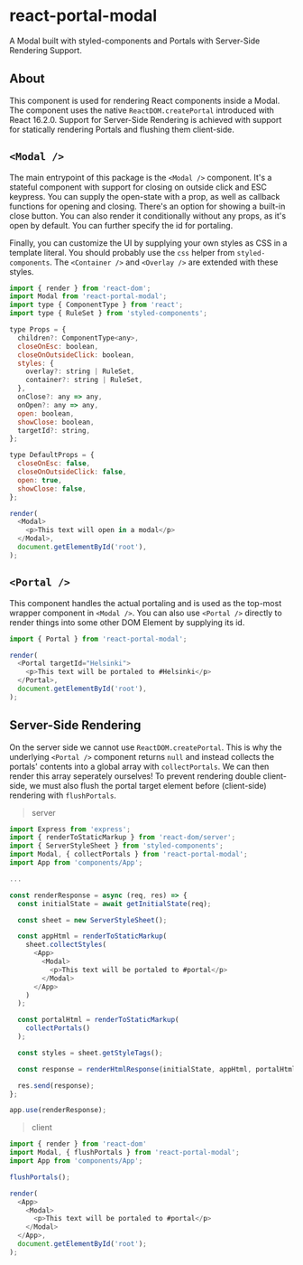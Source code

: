 # react-portal-modal

A Modal built with styled-components and Portals with Server-Side Rendering Support.

## About

This component is used for rendering React components inside a Modal. The component uses the native `ReactDOM.createPortal` introduced with React 16.2.0. Support for Server-Side Rendering is achieved with support for statically rendering Portals and flushing them client-side.

## `<Modal />`

The main entrypoint of this package is the `<Modal />` component. It's a stateful component with support for closing on outside click and ESC keypress. You can supply the open-state with a prop, as well as callback functions for opening and closing. There's an option for showing a built-in close button. You can also render it conditionally without any props, as it's open by default. You can further specify the id for portaling.

Finally, you can customize the UI by supplying your own styles as CSS in a template literal. You should probably use the `css` helper from `styled-components`. The `<Container />` and `<Overlay />` are extended with these styles.

```javascript
import { render } from 'react-dom';
import Modal from 'react-portal-modal';
import type { ComponentType } from 'react';
import type { RuleSet } from 'styled-components';

type Props = {
  children?: ComponentType<any>,
  closeOnEsc: boolean,
  closeOnOutsideClick: boolean,
  styles: {
    overlay?: string | RuleSet,
    container?: string | RuleSet,
  },
  onClose?: any => any,
  onOpen?: any => any,
  open: boolean,
  showClose: boolean,
  targetId?: string,
};

type DefaultProps = {
  closeOnEsc: false,
  closeOnOutsideClick: false,
  open: true,
  showClose: false,
};

render(
  <Modal>
    <p>This text will open in a modal</p>
  </Modal>,
  document.getElementById('root'),
);
```

## `<Portal />`

This component handles the actual portaling and is used as the top-most wrapper component in `<Modal />`. You can also use `<Portal />` directly to render things into some other DOM Element by supplying its id.

```javascript
import { Portal } from 'react-portal-modal';

render(
  <Portal targetId="Helsinki">
    <p>This text will be portaled to #Helsinki</p>
  </Portal>,
  document.getElementById('root'),
);
```

## Server-Side Rendering

On the server side we cannot use `ReactDOM.createPortal`. This is why the underlying `<Portal />` component returns `null` and instead collects the portals' contents into a global array with `collectPortals`. We can then render this array seperately ourselves! To prevent rendering double client-side, we must also flush the portal target element before (client-side) rendering with `flushPortals`.

>server
```javascript
import Express from 'express';
import { renderToStaticMarkup } from 'react-dom/server';
import { ServerStyleSheet } from 'styled-components';
import Modal, { collectPortals } from 'react-portal-modal';
import App from 'components/App';

...

const renderResponse = async (req, res) => {
  const initialState = await getInitialState(req);

  const sheet = new ServerStyleSheet();

  const appHtml = renderToStaticMarkup(
    sheet.collectStyles(
      <App>
        <Modal>
          <p>This text will be portaled to #portal</p>
        </Modal>
      </App>
    )
  );

  const portalHtml = renderToStaticMarkup(
    collectPortals()
  );

  const styles = sheet.getStyleTags();

  const response = renderHtmlResponse(initialState, appHtml, portalHtml, styles);

  res.send(response);
};

app.use(renderResponse);
```

>client
```javascript
import { render } from 'react-dom'
import Modal, { flushPortals } from 'react-portal-modal';
import App from 'components/App';

flushPortals();

render(
  <App>
    <Modal>
      <p>This text will be portaled to #portal</p>
    </Modal>
  </App>,
  document.getElementById('root');
);
```